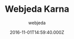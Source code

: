 ---
title: Webjeda Karna
github: https://github.com/sharu725/karna
demo: https://webjeda.com/karna
author: webjeda
ssg:
  - Jekyll
cms:
  - No Cms
date: 2016-11-01T14:59:40.000Z
description: Karna is a responsive jekyll theme which includes pinterest like pins
stale: false
disabled: true
disabled_reason: Github repo not found
---